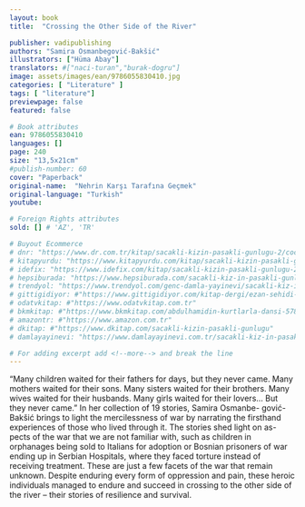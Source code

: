 ```yaml
---
layout: book
title:  "Crossing the Other Side of the River"

publisher: vadipublishing
authors: "Samira Osmanbegović-Bakšić"
illustrators: ["Hüma Abay"]
translators: #["naci-turan","burak-dogru"]
image: assets/images/ean/9786055830410.jpg
categories: [ "Literature" ]
tags: [ "literature"]
previewpage: false
featured: false

# Book attributes
ean: 9786055830410
languages: []
page: 240
size: "13,5x21cm"
#publish-number: 60
cover: "Paperback"
original-name:  "Nehrin Karşı Tarafına Geçmek"
original-language: "Turkish"
youtube:

# Foreign Rights attributes
sold: [] # 'AZ', 'TR'

# Buyout Ecommerce
# dnr: "https://www.dr.com.tr/kitap/sacakli-kizin-pasakli-gunlugu-2/cocuk-ve-genclik/genclik-10-yas/roman-oyku/urunno=0001893059001"
# kitapyurdu: "https://www.kitapyurdu.com/kitap/sacakli-kizin-pasakli-gunlugu-2-/560122.html&filter_name=Sa%C3%A7akl%C4%B1+K%C4%B1z%27%C4%B1n+Pasakl%C4%B1+G%C3%BCnl%C3%BC%C4%9F%C3%BC+2"
# idefix: "https://www.idefix.com/kitap/sacakli-kizin-pasakli-gunlugu-2/cocuk-ve-genclik/genclik-10-yas/roman-oyku/urunno=0001893059001"
# hepsiburada: "https://www.hepsiburada.com/sacakli-kiz-in-pasakli-gunlugu-2-damla-yayinevi-p-HBV000012ER86"
# trendyol: "https://www.trendyol.com/genc-damla-yayinevi/sacakli-kiz-in-pasakli-gunlugu-2-p-54825777"
# gittigidiyor: #"https://www.gittigidiyor.com/kitap-dergi/ezan-sehidi-adnan-menderes_pdp_732728793"
# odatvkitap: #"https://www.odatvkitap.com.tr"
# bkmkitap: #"https://www.bkmkitap.com/abdulhamidin-kurtlarla-dansi-578226"
# amazontr: #"https://www.amazon.com.tr"
# dkitap: #"https://www.dkitap.com/sacakli-kizin-pasakli-gunlugu"
# damlayayinevi: "https://www.damlayayinevi.com.tr/sacakli-kiz-in-pasakli-gunlugu-2-bu-iste-bi-terslik-var"

# For adding excerpt add <!--more--> and break the line
---
```

“Many children waited for their fathers for days,
but they never came. Many mothers waited for
their sons. Many sisters waited for their brothers.
Many wives waited for their husbands. Many girls
waited for their lovers... But they never came.”
In her collection of 19 stories, Samira Osmanbe-
gović-Bakšić brings to light the mercilessness of
war by narrating the firsthand experiences of those
who lived through it. The stories shed light on as-
pects of the war that we are not familiar with, such
as children in orphanages being sold to Italians for
adoption or Bosnian prisoners of war ending up in
Serbian Hospitals, where they faced torture instead
of receiving treatment. These are just a few facets
of the war that remain unknown.
Despite enduring every form of oppression and
pain, these heroic individuals managed to endure
and succeed in crossing to the other side of the
river – their stories of resilience and survival.
<!--more--> 

